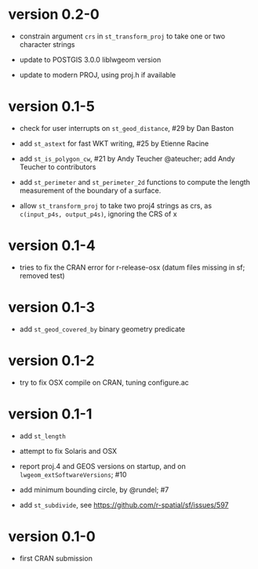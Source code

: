 # version 0.2-0

* constrain argument `crs` in `st_transform_proj` to take one or two character strings

* update to POSTGIS 3.0.0 liblwgeom version

* update to modern PROJ, using proj.h if available

# version 0.1-5

* check for user interrupts on `st_geod_distance`, #29 by Dan Baston

* add `st_astext` for fast WKT writing, #25 by Etienne Racine

* add `st_is_polygon_cw`, #21 by Andy Teucher @ateucher; add Andy Teucher to contributors

* add `st_perimeter` and `st_perimeter_2d` functions to compute the length measurement of the boundary of a surface.

* allow `st_transform_proj` to take two proj4 strings as crs, as `c(input_p4s, output_p4s)`, ignoring the CRS of x

# version 0.1-4

* tries to fix the CRAN error for r-release-osx (datum files missing in sf; removed test)

# version 0.1-3

* add `st_geod_covered_by` binary geometry predicate

# version 0.1-2

* try to fix OSX compile on CRAN, tuning configure.ac

# version 0.1-1

* add `st_length`

* attempt to fix Solaris and OSX

* report proj.4 and GEOS versions on startup, and on `lwgeom_extSoftwareVersions`; #10

* add minimum bounding circle, by @rundel; #7

* add `st_subdivide`, see https://github.com/r-spatial/sf/issues/597

# version 0.1-0

* first CRAN submission
